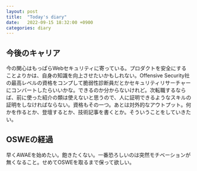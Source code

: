 ```yaml
---
layout: post
title:  "Today's diary"
date:   2022-09-15 18:32:00 +0900
categories: diary
---
```


## 今後のキャリア
今の関心はもっぱらWebセキュリティに寄っている。プロダクトを安全にすることよりかは、自身の知識を向上させたいかもしれない。Offensive Security社の最高レベルの資格をコンプして脆弱性診断員だとかセキュリティリサーチャーにコンバートしたらいいかな。できるのか分からないけれど。次転職するならば、前に使った紹介の類は使えないと思うので、人に証明できるようなスキルの証明をしなければならない。資格もその一つ。あとは対外的なアウトプット。何かを作るとか、登壇するとか、技術記事を書くとか。そういうことをしていきたい。

## OSWEの経過
早くAWAEを始めたい。飽きたくない。一番恐ろしいのは突然モチベーションが無くなること。せめてOSWEを取るまで保って欲しい。

